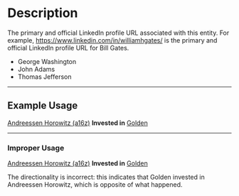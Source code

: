 
# Description
The primary and official LinkedIn profile URL associated with this entity. For example, https://www.linkedin.com/in/williamhgates/ is the primary and official LinkedIn profile URL for Bill Gates.
- George Washington
- John Adams
- Thomas Jefferson
***
## Example Usage
[Andreessen Horowitz (a16z)](https://golden.com/wiki/Andreessen_Horowitz_(a16z)-K4N) **Invested in** [Golden](https://golden.com/wiki/Golden-5R)
***
### Improper Usage
[Andreessen Horowitz (a16z)](https://golden.com/wiki/Andreessen_Horowitz_(a16z)-K4N) **Invested in** [Golden](https://golden.com/wiki/Golden-5R)

The directionality is incorrect: this indicates that Golden invested in Andreessen Horowitz, which is opposite of what happened.
